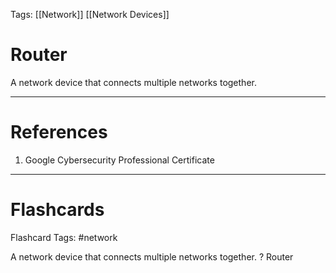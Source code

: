 Tags: [[Network]] [[Network Devices]]
# Router

A network device that connects multiple networks together.

---
# References

1. Google Cybersecurity Professional Certificate

---
# Flashcards

Flashcard Tags: #network 

A network device that connects multiple networks together.
?
Router
<!--SR:!2024-05-20,16,290-->